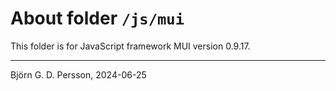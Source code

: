 # About folder `/js/mui`

This folder is for JavaScript framework MUI version 0.9.17.

---

Björn G. D. Persson, 2024-06-25